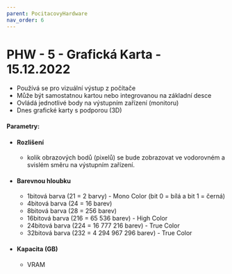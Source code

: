 ```yaml
---
parent: PocitacovyHardware
nav_order: 6
---
```

# PHW - 5 - Grafická Karta - 15.12.2022
- Používá se pro vizuální výstup z počítače
- Může být samostatnou kartou nebo integrovanou na základní desce
- Ovládá jednotlivé body na výstupním zařízení (monitoru)
- Dnes grafické karty s podporou (3D)
#### Parametry:
- #### Rozlišení
	- kolik obrazových bodů (pixelů) se bude zobrazovat ve vodorovném a svislém směru na výstupním zařízení.
- #### Barevnou hloubku
	-   1bitová barva (21 = 2 barvy) - Mono Color (bit 0 = bílá a bit 1 = černá)
	-   4bitová barva (24 = 16 barev)
	-   8bitová barva (28 = 256 barev)
	-   16bitová barva (216 = 65 536 barev) - High Color
	-   24bitová barva (224 = 16 777 216 barev) - True Color
	-   32bitová barva (232 = 4 294 967 296 barev) - True Color
- #### Kapacita (GB)
	- VRAM